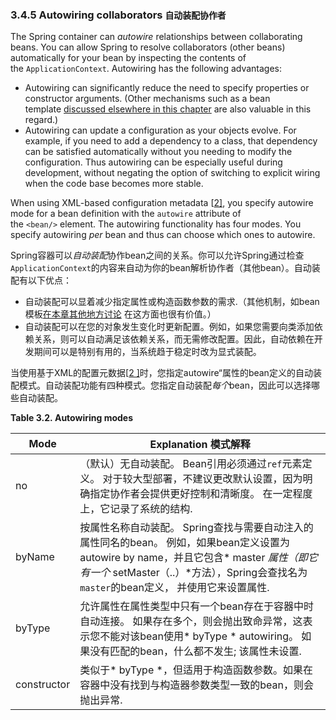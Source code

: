 ### 3.4.5 Autowiring collaborators `自动装配协作者`

The Spring container can *autowire* relationships between collaborating beans. You can allow Spring to resolve collaborators (other beans) automatically for your bean by inspecting the contents of the `ApplicationContext`. Autowiring has the following advantages:

- Autowiring can significantly reduce the need to specify properties or constructor arguments. (Other mechanisms such as a bean template [discussed elsewhere in this chapter](http://docs.spring.io/spring/docs/5.0.0.M4/spring-framework-reference/htmlsingle/#beans-child-bean-definitions) are also valuable in this regard.)
- Autowiring can update a configuration as your objects evolve. For example, if you need to add a dependency to a class, that dependency can be satisfied automatically without you needing to modify the configuration. Thus autowiring can be especially useful during development, without negating the option of switching to explicit wiring when the code base becomes more stable.

When using XML-based configuration metadata [[2\]](http://docs.spring.io/spring/docs/5.0.0.M4/spring-framework-reference/htmlsingle/#ftn.d5e1508), you specify autowire mode for a bean definition with the `autowire` attribute of the `<bean/>` element. The autowiring functionality has four modes. You specify autowiring *per* bean and thus can choose which ones to autowire.

Spring容器可以*自动装配*协作bean之间的关系。你可以允许Spring通过检查`ApplicationContext`的内容来自动为你的bean解析协作者（其他bean）。自动装配有以下优点：

- 自动装配可以显着减少指定属性或构造函数参数的需求.（其他机制，如bean模板[在本章其他地方讨论](http://docs.spring.io/spring/docs/5.0.0.M4/spring-framework-reference/htmlsingle/#beans-child-bean-definitions) 在这方面也很有价值。）
- 自动装配可以在您的对象发生变化时更新配置。例如，如果您需要向类添加依赖关系，则可以自动满足该依赖关系，而无需修改配置。因此，自动依赖在开发期间可以是特别有用的，当系统趋于稳定时改为显式装配。

当使用基于XML的配置元数据[[2 \]](http://docs.spring.io/spring/docs/5.0.0.M4/spring-framework-reference/htmlsingle/#ftn.d5e1508)时，您指定autowire“属性的bean定义的自动装配模式。自动装配功能有四种模式。您指定自动装配*每个*bean，因此可以选择哪些自动装配。


**Table 3.2. Autowiring modes**

| Mode        | Explanation  模式解释                            |
| ----------- | ---------------------------------------- |
| no          | （默认）无自动装配。 Bean引用必须通过`ref`元素定义。 对于较大型部署，不建议更改默认设置，因为明确指定协作者会提供更好控制和清晰度。 在一定程度上，它记录了系统的结构. |
| byName      |按属性名称自动装配。 Spring查找与需要自动注入的属性同名的bean。 例如，如果bean定义设置为autowire by name，并且它包含* master *属性（即它有一个* setMaster（..）*方法），Spring会查找名为`master`的bean定义， 并使用它来设置属性. |
| byType      |允许属性在属性类型中只有一个bean存在于容器中时自动连接。 如果存在多个，则会抛出致命异常，这表示您不能对该bean使用* byType * autowiring。 如果没有匹配的bean，什么都不发生; 该属性未设置. |
| constructor |类似于* byType *，但适用于构造函数参数。如果在容器中没有找到与构造器参数类型一致的bean，则会抛出异常. |